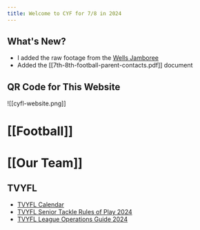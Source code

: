 ```yaml
---
title: Welcome to CYF for 7/8 in 2024
---
```

## What's New?
- I added the raw footage from the [Wells Jamboree](https://www.youtube.com/watch?v=V0QJRfC329s)
- Added the [[7th-8th-football-parent-contacts.pdf]] document


## QR Code for This Website
![[cyfl-website.png]]

# [[Football]]

# [[Our Team]]

## TVYFL
- [TVYFL Calendar](https://www.tvyfl.org/calendar)
- [TVYFL Senior Tackle Rules of Play 2024](https://cdn1.sportngin.com/attachments/document/5f9a-2780650/2024_TVYFL_Senior_Tackle_Rules_of_Play.pdf)
- [TVYFL League Operations Guide 2024](https://cdn1.sportngin.com/attachments/document/a404-3027325/2024_TVYFL_League_Operations_Guide.pdf)